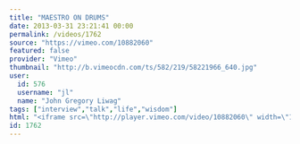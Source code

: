 ```yaml
---
title: "MAESTRO ON DRUMS"
date: 2013-03-31 23:21:41 00:00
permalink: /videos/1762
source: "https://vimeo.com/10882060"
featured: false
provider: "Vimeo"
thumbnail: "http://b.vimeocdn.com/ts/582/219/58221966_640.jpg"
user:
  id: 576
  username: "jl"
  name: "John Gregory Liwag"
tags: ["interview","talk","life","wisdom"]
html: "<iframe src=\"http://player.vimeo.com/video/10882060\" width=\"1280\" height=\"720\" frameborder=\"0\" webkitAllowFullScreen mozallowfullscreen allowFullScreen></iframe>"
id: 1762
---
```


